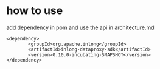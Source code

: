 # how to use

add dependency in pom and use the api in architecture.md

    <dependency>
            <groupId>org.apache.inlong</groupId>
            <artifactId>inlong-dataproxy-sdk</artifactId>
            <version>0.10.0-incubating-SNAPSHOT</version>
    </dependency>